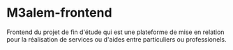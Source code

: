 # M3alem-frontend
Frontend du projet de fin d'étude qui est une plateforme de mise en relation pour la réalisation de services ou d'aides entre particuliers ou professionels.
